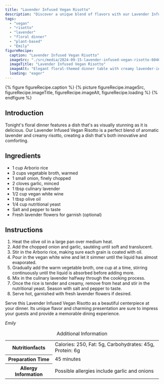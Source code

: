 ```yaml
---
title: "Lavender Infused Vegan Risotto"
description: "Discover a unique blend of flavors with our Lavender Infused Vegan Risotto. Perfect for a special floral-themed dinner, this dish combines aromatic lavender with creamy risotto."
tags:
  - "vegan"
  - "risotto"
  - "lavender"
  - "floral dinner"
  - "plant-based"
  - "Emily"
figureRecipe: 
  caption: "Lavender Infused Vegan Risotto"
  imageSrc: "./src/media/2024-09-15-lavender-infused-vegan-risotto-6046.png"
  imageTitle: "Lavender Infused Vegan Risotto"
  imageAlt: "Elegant floral-themed dinner table with creamy lavender-infused vegan risotto in a white bowl, decorated with lavender sprigs and white flowers, under soft lighting."
  loading: "eager"
---
```


{% figure figureRecipe.caption %}
{% picture figureRecipe.imageSrc, figureRecipe.imageTitle, figureRecipe.imageAlt, figureRecipe.loading %}
{% endfigure %}

## Introduction

Tonight's floral dinner features a dish that's as visually stunning as it is delicious. Our Lavender Infused Vegan Risotto is a perfect blend of aromatic lavender and creamy risotto, creating a dish that's both innovative and comforting.

## Ingredients

- 1 cup Arborio rice
- 3 cups vegetable broth, warmed
- 1 small onion, finely chopped
- 2 cloves garlic, minced
- 1 tbsp culinary lavender
- 1/2 cup vegan white wine
- 1 tbsp olive oil
- 1/4 cup nutritional yeast
- Salt and pepper to taste
- Fresh lavender flowers for garnish (optional)

## Instructions

1. Heat the olive oil in a large pan over medium heat.
2. Add the chopped onion and garlic, sautéing until soft and translucent.
3. Stir in the Arborio rice, making sure each grain is coated with oil.
4. Pour in the vegan white wine and let it simmer until the liquid has almost evaporated.
5. Gradually add the warm vegetable broth, one cup at a time, stirring continuously until the liquid is absorbed before adding more.
6. Mix in the culinary lavender halfway through the cooking process.
7. Once the rice is tender and creamy, remove from heat and stir in the nutritional yeast. Season with salt and pepper to taste.
8. Serve hot, garnished with fresh lavender flowers if desired.

Serve this Lavender Infused Vegan Risotto as a beautiful centerpiece at your dinner. Its unique flavor and charming presentation are sure to impress your guests and provide a memorable dining experience.

*Emily*

<table><caption class='sr-only'>Additional Information</caption><tr><th>Nutritionfacts</th><td>Calories: 250, Fat: 5g, Carbohydrates: 45g, Protein: 6g&nbsp;</td></tr><tr><th>Preparation Time</th><td>45 minutes&nbsp;</td></tr><tr><th>Allergy Information</th><td>Possible allergies include garlic and onions&nbsp;</td></tr></table>

